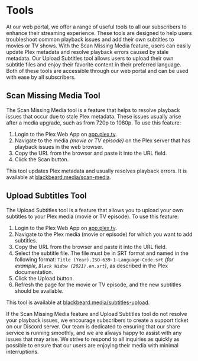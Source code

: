 # Tools

At our web portal, we offer a range of useful tools to all our subscribers to enhance their streaming experience. These tools are designed to help users troubleshoot common playback issues and add their own subtitles to movies or TV shows. With the Scan Missing Media feature, users can easily update Plex metadata and resolve playback errors caused by stale metadata. Our Upload Subtitles tool allows users to upload their own subtitle files and enjoy their favorite content in their preferred language. Both of these tools are accessible through our web portal and can be used with ease by all subscribers.

## Scan Missing Media Tool

The Scan Missing Media tool is a feature that helps to resolve playback issues that occur due to stale Plex metadata. These issues usually arise after a media upgrade, such as from 720p to 1080p. To use this feature:

1. Login to the Plex Web App on [app.plex.tv](https://app.plex.tv).
2. Navigate to the media *(movie or TV episode)* on the Plex server that has playback issues in the web browser.
3. Copy the URL from the browser and paste it into the URL field.
4. Click the Scan button.

This tool updates Plex metadata and usually resolves playback errors. It is available at [blackbeard.media/scan-media](https://blackbeard.media/scan-media).

## Upload Subtitles Tool

The Upload Subtitles tool is a feature that allows you to upload your own subtitles to your Plex media (movie or TV episode). To use this feature:

1. Login to the Plex Web App on [app.plex.tv](https://app.plex.tv).
2. Navigate to the Plex media (movie or episode) for which you want to add subtitles.
3. Copy the URL from the browser and paste it into the URL field.
4. Select the subtitle file. The file must be in SRT format and named in the following format: `Title (Year).ISO-639-1-Language-Code.srt` *(for example, `Black Widow (2021).en.srt`)*, as described in the Plex documentation.
5. Click the Upload button.
6. Refresh the page for the movie or TV episode, and the new subtitles should be available.

This tool is available at [blackbeard.media/subtitles-upload](https://blackbeard.media/subtitles-upload).


If the Scan Missing Media feature and Upload Subtitles tool do not resolve your playback issues, we encourage subscribers to create a support ticket on our Discord server. Our team is dedicated to ensuring that our share service is running smoothly, and we are always happy to assist with any issues that may arise. We strive to respond to all inquiries as quickly as possible to ensure that our users are enjoying their media with minimal interruptions.

